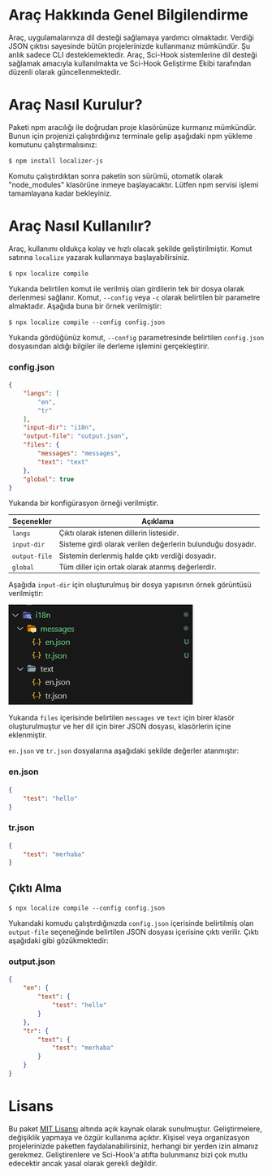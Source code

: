 # Araç Hakkında Genel Bilgilendirme

Araç, uygulamalarınıza dil desteği sağlamaya yardımcı olmaktadır. Verdiği JSON çıktısı sayesinde bütün projelerinizde kullanmanız mümkündür. Şu anlık sadece CLI desteklemektedir. Araç, Sci-Hook sistemlerine dil desteği sağlamak amacıyla kullanılmakta ve Sci-Hook Geliştirme Ekibi tarafından düzenli olarak güncellenmektedir.

# Araç Nasıl Kurulur?

Paketi npm aracılığı ile doğrudan proje klasörünüze kurmanız mümkündür. Bunun için projenizi çalıştırdığınız terminale gelip aşağıdaki npm yükleme komutunu çalıştırmalısınız:

`$ npm install localizer-js`

Komutu çalıştırdıktan sonra paketin son sürümü, otomatik olarak "node_modules" klasörüne inmeye başlayacaktır. Lütfen npm servisi işlemi tamamlayana kadar bekleyiniz.

# Araç Nasıl Kullanılır?

Araç, kullanımı oldukça kolay ve hızlı olacak şekilde geliştirilmiştir. Komut satırına `localize` yazarak kullanmaya başlayabilirsiniz.

`$ npx localize compile`

Yukarıda belirtilen komut ile verilmiş olan girdilerin tek bir dosya olarak derlenmesi sağlanır. Komut, `--config` veya `-c` olarak belirtilen bir parametre almaktadır. Aşağıda buna bir örnek verilmiştir:

`$ npx localize compile --config config.json`

Yukarıda gördüğünüz komut, `--config` parametresinde belirtilen `config.json` dosyasından aldığı bilgiler ile derleme işlemini gerçekleştirir.

### config.json

```json
{
    "langs": [
        "en",
        "tr"
    ],
    "input-dir": "i18n",
    "output-file": "output.json",
    "files": {
        "messages": "messages",
        "text": "text"
    },
    "global": true
}
```

Yukarıda bir konfigürasyon örneği verilmiştir.

| Seçenekler | Açıklama                 |
| ------------- | ------------------------------ |
| `langs`      | Çıktı olarak istenen dillerin listesidir.      |
| `input-dir`   | Sisteme girdi olarak verilen değerlerin bulunduğu dosyadır.     |
| `output-file`   | Sistemin derlenmiş halde çıktı verdiği dosyadır.     |
| `global`   | Tüm diller için ortak olarak atanmış değerlerdir.     |

Aşağıda `input-dir` için oluşturulmuş bir dosya yapısının örnek görüntüsü verilmiştir:

![](https://raw.githubusercontent.com/Sci-Hook/localizer-js/main/.github/images/example-image-1.png)

Yukarıda `files` içerisinde belirtilen `messages` ve `text` için birer klasör oluşturulmuştur ve her dil için birer JSON dosyası, klasörlerin içine eklenmiştir.

`en.json` ve `tr.json` dosyalarına aşağıdaki şekilde değerler atanmıştır:

### en.json

```json
{
    "test": "hello"
}
```

### tr.json

```json
{
    "test": "merhaba"
}
```

## Çıktı Alma

`$ npx localize compile --config config.json`

Yukarıdaki komudu çalıştırdığınızda `config.json` içerisinde belirtilmiş olan `output-file` seçeneğinde belirtilen JSON dosyası içerisine çıktı verilir. Çıktı aşağıdaki gibi gözükmektedir:

### output.json

```json
{
    "en": {
        "text": {
            "test": "hello"
        }
    },
    "tr": {
        "text": {
            "test": "merhaba"
        }
    }
}
```

# Lisans

Bu paket [MIT Lisansı](https://github.com/Sci-Hook/language-accepter/blob/main/LICENSE) altında açık kaynak olarak sunulmuştur. Geliştirmelere, değişiklik yapmaya ve özgür kullanıma açıktır. Kişisel veya organizasyon projelerinizde paketten faydalanabilirsiniz, herhangi bir yerden izin almanız gerekmez. Geliştirenlere ve Sci-Hook'a atıfta bulunmanız bizi çok mutlu edecektir ancak yasal olarak gerekli değildir.
